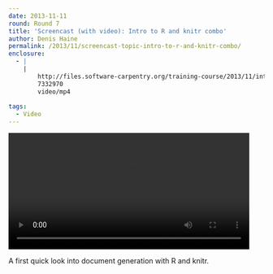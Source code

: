 ```yaml
---
date: 2013-11-11
round: Round 7
title: 'Screencast (with video): Intro to R and knitr combo'
author: Denis Haine
permalink: /2013/11/screencast-topic-intro-to-r-and-knitr-combo/
enclosure:
  - |
    |
        http://files.software-carpentry.org/training-course/2013/11/introR_knitr4.mp4
        7332970
        video/mp4
        
tags:
  - Video
---
```

<div style="width: 474px; height: 229px; " class="wp-video">
  <video class="wp-video-shortcode" id="video-5154-2" width="474" height="229" preload="metadata" controls="controls"><source type="video/mp4" src="http://files.software-carpentry.org/training-course/2013/11/introR_knitr4.mp4?_=2" /><a href="http://teaching.software-carpentry.org/wp-content/uploads/2013/11/introR_knitr4.mp4">http://teaching.software-carpentry.org/wp-content/uploads/2013/11/introR_knitr4.mp4</a></video>
</div>

  
A first quick look into document generation with R and knitr.
